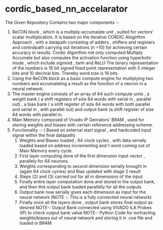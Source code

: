 # cordic_based_nn_accelarator
The Given Repository Contains two major components -:
1) ReCON block , which is a multiply-accumalate unit , suited for vectors' scalar multiplication. It is based on the iterative CORDIC Alogirthm Approach , with a datapath consisting of adders , shifters and registers and controlpath carrying out iterations (n =10) for achieving certain accuracy in results.
Cordic Algorithm not only computed Multiply Accumate but also computes the activation function using hyperbolic mode , which include sigmoid , tanh and ReLU 
The binary representation of the numbers is 16 bit signed fixed point representation with 5 integer bits and 10 decimal bits. Thereby word size is 16 bits.
3) Using the ReCON block as a basic compute engine for multiplying two numbers and accumalating a result as the function of a neuron in a neural network.
4) The master engine consists of an array of 64 such compute units , a weight bank ( a shift registers of size 64 words with serial in , parallel out) , a bias bank ( a shift register of size 64 words with both parallel and serial in , with parallel out) and output bank (a shift register of size 64 words with parallel in.
5) Main Memory composed of Vivado IP Genrators' BRAM , used for storing weights and biases with certain reference addressing scheme.
6) Functionality -:
   ( Based on external start signal , and hardcoded input signal within the final datapath)
   1) Weights and Biases loaded , 64 clock cycles , with data serially loaded based on address incrementing and 1 word coming out of Main Memory every cycle.
   2) First layer computing done of the first dimension input vector , parallely for 64 neurons.
   3) Weights corresponding to second dimension serially brought in (again 64 clock cycles) and Bias updated with stage 2 result
   4) Steps (2) and (3) carried out for all m dimensions of the input.
   5) Finally entire layer computation done and stored in the output bank, and then this output bank loaded parallelly for all the outputs
   6) Output bank now serially gives each dimension as input for the neural network (NOTE -: This is a fully connected neural network)
   7) Finally once all the layers done , output bank stores final output as desired
   NOTE-: Output Bank connected using VIVADO ILA Probes (IP) to check output bank value
   NOTE-: Python Code for exrtracting weights/biases out of neural network and storing it in .coe file and loaded in BRAM
  
      


